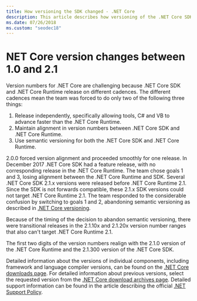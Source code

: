 ```yaml
---
title: How versioning the SDK changed - .NET Core
description: This article describes how versioning of the .NET Core SDK and Runtime changed in the v2.1 timeframe.
ms.date: 07/26/2018
ms.custom: "seodec18"
---
```


# NET Core version changes between 1.0 and 2.1

Version numbers for .NET Core are challenging because .NET Core SDK and .NET Core Runtime release on different cadences. The different cadences mean the team was forced to do only two of the following three things:

1. Release independently, specifically allowing tools, C# and VB to advance faster than the .NET Core Runtime.
2. Maintain alignment in version numbers between .NET Core SDK and .NET Core Runtime.
3. Use semantic versioning for both the .NET Core SDK and .NET Core Runtime.

2.0.0 forced version alignment and proceeded smoothly for one release. In December 2017 .NET Core SDK had a feature release, with no corresponding release in the .NET Core Runtime. The team chose goals 1 and 3, losing alignment between the .NET Core Runtime and SDK. Several .NET Core SDK 2.1.x versions were released before .NET Core Runtime 2.1. Since the SDK is not forwards compatible, these 2.1.x SDK versions could not target .NET Core Runtime 2.1. The team responded to the considerable confusion by switching to goals 1 and 2, abandoning semantic versioning as described in [.NET Core versioning](index.md#versioning-details).

Because of the timing of the decision to abandon semantic versioning, there were transitional releases in the 2.1.10x and 2.1.20x version number ranges that also can't target .NET Core Runtime 2.1.

The first two digits of the version numbers realign with the 2.1.0 version of the .NET Core Runtime and the 2.1.300 version of the .NET Core SDK.

Detailed information about the versions of individual components, including framework and language compiler versions, can be found on the [.NET Core downloads page](https://www.microsoft.com/net/download/dotnet-core/current). For detailed information about previous versions, select the requested version from the [.NET Core download archives page](https://www.microsoft.com/net/download/archives). Detailed support information can be found in the article describing the official [.NET Support Policy](https://www.microsoft.com/net/Support/Policy).
